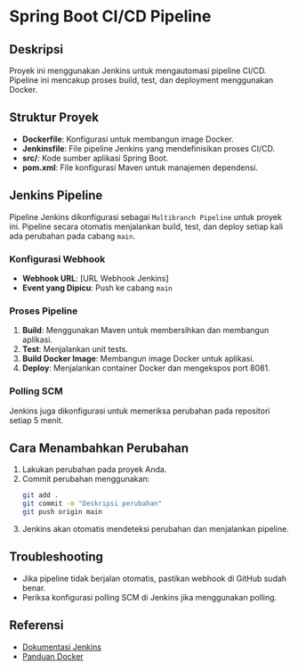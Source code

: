 # Spring Boot CI/CD Pipeline

## Deskripsi
Proyek ini menggunakan Jenkins untuk mengautomasi pipeline CI/CD. Pipeline ini mencakup proses build, test, dan deployment menggunakan Docker.

## Struktur Proyek
- **Dockerfile**: Konfigurasi untuk membangun image Docker.
- **Jenkinsfile**: File pipeline Jenkins yang mendefinisikan proses CI/CD.
- **src/**: Kode sumber aplikasi Spring Boot.
- **pom.xml**: File konfigurasi Maven untuk manajemen dependensi.

## Jenkins Pipeline

Pipeline Jenkins dikonfigurasi sebagai `Multibranch Pipeline` untuk proyek ini. Pipeline secara otomatis menjalankan build, test, dan deploy setiap kali ada perubahan pada cabang `main`.

### Konfigurasi Webhook
- **Webhook URL**: [URL Webhook Jenkins]
- **Event yang Dipicu**: Push ke cabang `main`

### Proses Pipeline
1. **Build**: Menggunakan Maven untuk membersihkan dan membangun aplikasi.
2. **Test**: Menjalankan unit tests.
3. **Build Docker Image**: Membangun image Docker untuk aplikasi.
4. **Deploy**: Menjalankan container Docker dan mengekspos port 8081.

### Polling SCM
Jenkins juga dikonfigurasi untuk memeriksa perubahan pada repositori setiap 5 menit.

## Cara Menambahkan Perubahan
1. Lakukan perubahan pada proyek Anda.
2. Commit perubahan menggunakan:
    ```bash
    git add .
    git commit -m "Deskripsi perubahan"
    git push origin main
    ```
3. Jenkins akan otomatis mendeteksi perubahan dan menjalankan pipeline.

## Troubleshooting
- Jika pipeline tidak berjalan otomatis, pastikan webhook di GitHub sudah benar.
- Periksa konfigurasi polling SCM di Jenkins jika menggunakan polling.

## Referensi
- [Dokumentasi Jenkins](https://www.jenkins.io/doc/)
- [Panduan Docker](https://docs.docker.com/get-started/)

